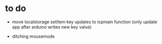 # to do

* move localstorage setItem key updates to icpmain function (only update app after arduino writes new key value)
 
 * ditching mousemode